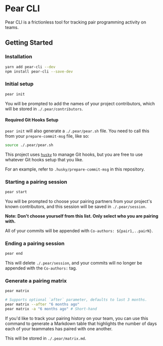 # Pear CLI

Pear CLI is a frictionless tool for tracking pair programming activity on teams.

## Getting Started

### Installation

```sh
yarn add pear-cli --dev
npm install pear-cli --save-dev
```

### Initial setup

```sh
pear init
```

You will be prompted to add the names of your project contributors, which will be stored in `./.pear/contributors`.

#### Required Git Hooks Setup

`pear init` will also generate a `./.pear/pear.sh` file. You need to call this from your `prepare-commit-msg` file, like so:

```sh
source ./.pear/pear.sh
```

This project uses [`husky`](https://github.com/typicode/husky) to manage Git hooks, but you are free to use whatever Git hooks setup that you like.

For an example, refer to `.husky/prepare-commit-msg` in this repository.

### Starting a pairing session

```sh
pear start
```

You will be prompted to choose your pairing partners from your project's known contributors, and this session will be saved in `./.pear/session`.

**Note: Don't choose yourself from this list. Only select who you are pairing with.**

All of your commits will be appended with `Co-authors: ${pair1,..pairN}`.

### Ending a pairing session

```sh
pear end
```

This will delete `./.pear/session`, and your commits will no longer be appended with the `Co-authors:` tag.

### Generate a pairing matrix

```sh
pear matrix

# Supports optional `after` parameter, defaults to last 3 months.
pear matrix --after "6 months ago"
pear matrix -a "6 months ago" # Short-hand
```

If you'd like to track your pairing history on your team, you can use this command to generate a Markdown table that highlights the number of days each of your teammates has paired with one another. 

This will be stored in `./.pear/matrix.md`.